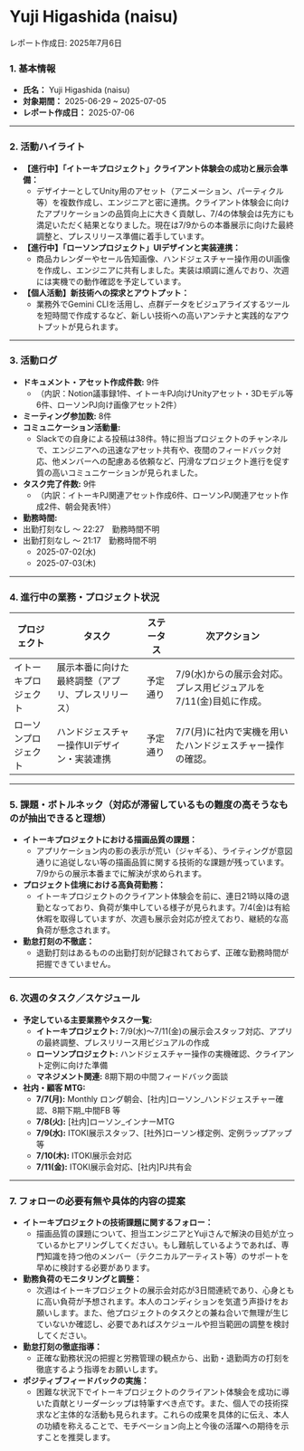 # Yuji Higashida (naisu)

レポート作成日: 2025年7月6日

### 1. 基本情報

- **氏名：** Yuji Higashida (naisu)
- **対象期間：** 2025-06-29 ~ 2025-07-05
- **レポート作成日：** 2025-07-06

---

### 2. 活動ハイライト

- **【進行中】「イトーキプロジェクト」クライアント体験会の成功と展示会準備：**
    - デザイナーとしてUnity用のアセット（アニメーション、パーティクル等）を複数作成し、エンジニアと密に連携。クライアント体験会に向けたアプリケーションの品質向上に大きく貢献し、7/4の体験会は先方にも満足いただく結果となりました。現在は7/9からの本番展示に向けた最終調整と、プレスリリース準備に着手しています。
- **【進行中】「ローソンプロジェクト」UIデザインと実装連携：**
    - 商品カレンダーやセール告知画像、ハンドジェスチャー操作用のUI画像を作成し、エンジニアに共有しました。実装は順調に進んでおり、次週には実機での動作確認を予定しています。
- **【個人活動】新技術への探求とアウトプット：**
    - 業務外でGemini CLIを活用し、点群データをビジュアライズするツールを短時間で作成するなど、新しい技術への高いアンテナと実践的なアウトプットが見られます。

---

### 3. 活動ログ

- **ドキュメント・アセット作成件数:** 9件
    - （内訳：Notion議事録1件、イトーキPJ向けUnityアセット・3Dモデル等6件、ローソンPJ向け画像アセット2件）
- **ミーティング参加数:** 8件
- **コミュニケーション活動量:**
    - Slackでの自身による投稿は38件。特に担当プロジェクトのチャンネルで、エンジニアへの迅速なアセット共有や、夜間のフィードバック対応、他メンバーへの配慮ある依頼など、円滑なプロジェクト進行を促す質の高いコミュニケーションが見られました。
- **タスク完了件数:** 9件
    - （内訳：イトーキPJ関連アセット作成6件、ローソンPJ関連アセット作成2件、朝会発表1件）
- **勤務時間:**
- 出勤打刻なし 〜 22:27　勤務時間不明
- 出勤打刻なし 〜 21:17　勤務時間不明
    - 2025-07-02(水)
    - 2025-07-03(木)

---

### 4. 進行中の業務・プロジェクト状況

| プロジェクト | タスク | ステータス | 次アクション |
| --- | --- | --- | --- |
| イトーキプロジェクト | 展示本番に向けた最終調整（アプリ、プレスリリース） | 予定通り | 7/9(水)からの展示会対応。プレス用ビジュアルを7/11(金)目処に作成。 |
| ローソンプロジェクト | ハンドジェスチャー操作UIデザイン・実装連携 | 予定通り | 7/7(月)に社内で実機を用いたハンドジェスチャー操作の確認。 |

---

### 5. 課題・ボトルネック（対応が滞留しているもの難度の高そうなものが抽出できると理想）

- **イトーキプロジェクトにおける描画品質の課題：**
    - アプリケーション内の影の表示が荒い（ジャギる）、ライティングが意図通りに追従しない等の描画品質に関する技術的な課題が残っています。7/9からの展示本番までに解決が求められます。
- **プロジェクト佳境における高負荷勤務：**
    - イトーキプロジェクトのクライアント体験会を前に、連日21時以降の退勤となっており、負荷が集中している様子が見られます。7/4(金)は有給休暇を取得していますが、次週も展示会対応が控えており、継続的な高負荷が懸念されます。
- **勤怠打刻の不徹底：**
    - 退勤打刻はあるものの出勤打刻が記録されておらず、正確な勤務時間が把握できていません。

---

### 6. 次週のタスク／スケジュール

- **予定している主要業務やタスク一覧:**
    - **イトーキプロジェクト:** 7/9(水)〜7/11(金)の展示会スタッフ対応、アプリの最終調整、プレスリリース用ビジュアルの作成
    - **ローソンプロジェクト:** ハンドジェスチャー操作の実機確認、クライアント定例に向けた準備
    - **マネジメント関連:** 8期下期の中間フィードバック面談
- **社内・顧客 MTG:**
    - **7/7(月):** Monthly ロング朝会、[社内]ローソン_ハンドジェスチャー確認、8期下期_中間FB 等
    - **7/8(火):** [社内]ローソン_インナーMTG
    - **7/9(水):** ITOKI展示スタッフ、[社外]ローソン様定例、定例ラップアップ 等
    - **7/10(木):** ITOKI展示会対応
    - **7/11(金):** ITOKI展示会対応、[社内]PJ共有会

---

### 7. フォローの必要有無や具体的内容の提案

- **イトーキプロジェクトの技術課題に関するフォロー：**
    - 描画品質の課題について、担当エンジニアとYujiさんで解決の目処が立っているかヒアリングしてください。もし難航しているようであれば、専門知識を持つ他のメンバー（テクニカルアーティスト等）のサポートを早めに検討する必要があります。
- **勤務負荷のモニタリングと調整：**
    - 次週はイトーキプロジェクトの展示会対応が3日間連続であり、心身ともに高い負荷が予想されます。本人のコンディションを気遣う声掛けをお願いします。また、他プロジェクトのタスクとの兼ね合いで無理が生じていないか確認し、必要であればスケジュールや担当範囲の調整を検討してください。
- **勤怠打刻の徹底指導：**
    - 正確な勤務状況の把握と労務管理の観点から、出勤・退勤両方の打刻を徹底するよう指導をお願いします。
- **ポジティブフィードバックの実施：**
    - 困難な状況下でイトーキプロジェクトのクライアント体験会を成功に導いた貢献とリーダーシップは特筆すべき点です。また、個人での技術探求など主体的な活動も見られます。これらの成果を具体的に伝え、本人の功績を称えることで、モチベーション向上と今後の活躍への期待を示すことを推奨します。